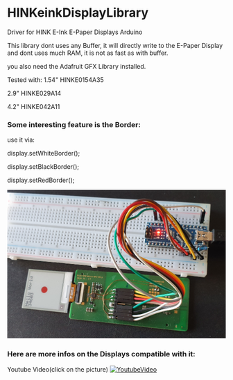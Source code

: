 # HINKeinkDisplayLibrary
Driver for HINK E-Ink E-Paper Displays Arduino


This library dont uses any Buffer, it will directly write to the E-Paper Display and dont uses much RAM, it is not as fast as with buffer.

you also need the Adafruit GFX Library installed.

Tested with:
1.54" HINKE0154A35

2.9" HINKE029A14

4.2" HINKE042A11


### Some interesting feature is the Border:
use it via:

display.setWhiteBorder();

display.setBlackBorder();

display.setRedBorder();

![Image of E-Paper Display](https://raw.githubusercontent.com/atc1441/HINKeinkDisplayLibrary/master/20200413_135931.jpg)

### Here are more infos on the Displays compatible with it:
Youtube Video(click on the picture)
[![YoutubeVideo](https://img.youtube.com/vi/p28IE1oAKGQ/0.jpg)](https://www.youtube.com/watch?v=p28IE1oAKGQ)
